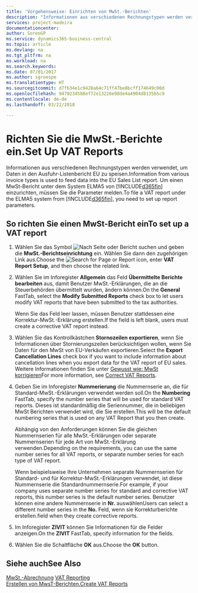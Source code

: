 ```yaml
---
title: 'Vorgehensweise: Einrichten von MwSt.-Berichten'
description: "Informationen aus verschiedenen Rechnungstypen werden verwendet, um Daten in den Ausfuhr-Listenbericht EU zu speisen. Um einen MwSt-Bericht unter dem System ELMA5 von Business Central einzurichten, müssen Sie die Parameter melden."
services: project-madeira
documentationcenter: 
author: SorenGP
ms.service: dynamics365-business-central
ms.topic: article
ms.devlang: na
ms.tgt_pltfrm: na
ms.workload: na
ms.search.keywords: 
ms.date: 07/01/2017
ms.author: sgroespe
ms.translationtype: HT
ms.sourcegitcommit: d7fb34e1c9428a64c71ff47be8bcff174649c00d
ms.openlocfilehash: 9470234588ef72e13226e98de4a4904d8135b5c9
ms.contentlocale: de-de
ms.lasthandoff: 03/22/2018

---
```

# <a name="set-up-vat-reports"></a><span data-ttu-id="acd80-104">Richten Sie die MwSt.-Berichte ein.</span><span class="sxs-lookup"><span data-stu-id="acd80-104">Set Up VAT Reports</span></span>
<span data-ttu-id="acd80-105">Informationen aus verschiedenen Rechnungstypen werden verwendet, um Daten in den Ausfuhr-Listenbericht EU zu speisen.</span><span class="sxs-lookup"><span data-stu-id="acd80-105">Information from various invoice types is used to feed data into the EU Sales List report.</span></span> <span data-ttu-id="acd80-106">Um einen MwSt-Bericht unter dem System ELMA5 von [!INCLUDE[d365fin](../../includes/d365fin_md.md)] einzurichten, müssen Sie die Parameter melden.</span><span class="sxs-lookup"><span data-stu-id="acd80-106">To file a VAT report under the ELMA5 system from [!INCLUDE[d365fin](../../includes/d365fin_md.md)], you need to set up report parameters.</span></span>  

## <a name="to-set-up-a-vat-report"></a><span data-ttu-id="acd80-107">So richten Sie einen MwSt-Bericht ein</span><span class="sxs-lookup"><span data-stu-id="acd80-107">To set up a VAT report</span></span>  

1.  <span data-ttu-id="acd80-108">Wählen Sie das Symbol ![Nach Seite oder Bericht suchen](../../media/ui-search/search_small.png "Nach Seite oder Bericht suchen") und geben die **MwSt.-Berichtseinrichtung** ein. Wählen Sie dann den zugehörigen Link aus.</span><span class="sxs-lookup"><span data-stu-id="acd80-108">Choose the ![Search for Page or Report](../../media/ui-search/search_small.png "Search for Page or Report icon") icon, enter **VAT Report Setup**, and then choose the related link.</span></span>  
2.  <span data-ttu-id="acd80-109">Wählen Sie im Inforegister **Allgemein** das Feld **Übermittelte Berichte bearbeiten** aus, damit Benutzer MwSt.-Erklärungen, die an die Steuerbehörden übermittelt wurden, ändern können.</span><span class="sxs-lookup"><span data-stu-id="acd80-109">On the **General** FastTab, select the **Modify Submitted Reports** check box to let users modify VAT reports that have been submitted to the tax authorities.</span></span>  

    <span data-ttu-id="acd80-110">Wenn Sie das Feld leer lassen, müssen Benutzer stattdessen eine Korrektur-MwSt.-Erklärung erstellen.</span><span class="sxs-lookup"><span data-stu-id="acd80-110">If the field is left blank, users must create a corrective VAT report instead.</span></span>  

3.  <span data-ttu-id="acd80-111">Wählen Sie das Kontrollkästchen **Stornozeilen exportieren**, wenn Sie Informationen über Stornierungszeilen berücksichtigen wollen, wenn Sie Daten für den MwSt von EU-Verkäufen exportieren.</span><span class="sxs-lookup"><span data-stu-id="acd80-111">Select the **Export Cancellation Lines** check box if you want to include information about cancellation lines when you export data for the VAT report of EU sales.</span></span> <span data-ttu-id="acd80-112">Weitere Informationen finden Sie unter [Gewusst wie: MwSt korrigieren](how-to-correct-vat-reports.md)</span><span class="sxs-lookup"><span data-stu-id="acd80-112">For more information, see [Correct VAT Reports](how-to-correct-vat-reports.md).</span></span>  
4.  <span data-ttu-id="acd80-113">Geben Sie im Inforegister **Nummerierung** die Nummernserie an, die für Standard-MwSt.-Erklärungen verwendet werden soll.</span><span class="sxs-lookup"><span data-stu-id="acd80-113">On the **Numbering** FastTab, specify the number series that will be used for standard VAT reports.</span></span> <span data-ttu-id="acd80-114">Dieses ist standardmäßig die Seriennummer, die in beliebigen MwSt Berichten verwendet wird, die Sie erstellen.</span><span class="sxs-lookup"><span data-stu-id="acd80-114">This will be the default numbering series that is used on any VAT Report that you then create.</span></span>  

    <span data-ttu-id="acd80-115">Abhängig von den Anforderungen können Sie die gleichen Nummernserien für alle MwSt.-Erklärungen oder separate Nummernserien für jede Art von MwSt.-Erklärung verwenden.</span><span class="sxs-lookup"><span data-stu-id="acd80-115">Depending on the requirements, you can use the same number series for all VAT reports, or separate number series for each type of VAT report.</span></span>

    <span data-ttu-id="acd80-116">Wenn beispielsweise Ihre Unternehmen separate Nummernserien für Standard- und für Korrektur-MwSt.-Erklärungen verwendet, ist diese Nummernserie die Standardnummernserie.</span><span class="sxs-lookup"><span data-stu-id="acd80-116">For example, if your company uses separate number series for standard and corrective VAT reports, this number series is the default number series.</span></span> <span data-ttu-id="acd80-117">Benutzer können eine andere Nummernserie in **Nr.** auswählen</span><span class="sxs-lookup"><span data-stu-id="acd80-117">Users can select a different number series in the **No.**</span></span> <span data-ttu-id="acd80-118">Feld, wenn sie Korrekturberichte erstellen.</span><span class="sxs-lookup"><span data-stu-id="acd80-118">field when they create corrective reports.</span></span>  

5.  <span data-ttu-id="acd80-119">Im Inforegister **ZIVIT** können Sie Informationen für die Felder anzeigen.</span><span class="sxs-lookup"><span data-stu-id="acd80-119">On the **ZIVIT** FastTab, specify information for the fields.</span></span>  
6.  <span data-ttu-id="acd80-120">Wählen Sie die Schaltfläche **OK** aus.</span><span class="sxs-lookup"><span data-stu-id="acd80-120">Choose the **OK** button.</span></span>  

## <a name="see-also"></a><span data-ttu-id="acd80-121">Siehe auch</span><span class="sxs-lookup"><span data-stu-id="acd80-121">See Also</span></span>  
 <span data-ttu-id="acd80-122">[MwSt.-Abrechnung](vat-reporting.md) </span><span class="sxs-lookup"><span data-stu-id="acd80-122">[VAT Reporting](vat-reporting.md) </span></span>  
 [<span data-ttu-id="acd80-123">Erstellen von MwsT-Berichten.</span><span class="sxs-lookup"><span data-stu-id="acd80-123">Create VAT Reports</span></span>](how-to-create-vat-reports.md)

